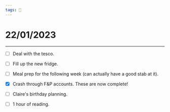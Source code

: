 ```yaml
---
tags: 📆
---
```


# 22/01/2023
---

- [ ] Deal with the tesco.
- [ ] Fill up the new fridge.
- [ ] Meal prep for the following week (can actually have a good stab at it).
- [x] Crash through F&P accounts. These are now complete!
- [ ] Claire's birthday planning.
- [ ] 1 hour of reading.

